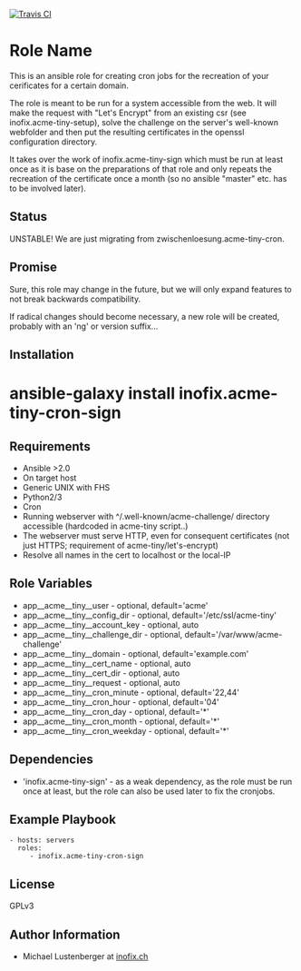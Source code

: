 [![Travis CI](https://img.shields.io/travis/inofix/ansible-acme-tiny-cron-sign.svg?style=flat)](http://travis-ci.org/inofix/ansible-acme-tiny-cron-sign)

Role Name
=========

This is an ansible role for creating cron jobs for the recreation of your cerificates for a certain domain.

The role is meant to be run for a system accessible from the web. It will make the request with "Let's Encrypt" from an existing csr (see inofix.acme-tiny-setup), solve the challenge on the server's well-known webfolder and then put the resulting certificates in the openssl configuration directory.

It takes over the work of inofix.acme-tiny-sign which must be run at least once as it is base on the preparations of that role and only repeats the recreation of the certificate once a month (so no ansible "master" etc. has to be involved later).


Status
------

UNSTABLE! We are just migrating from zwischenloesung.acme-tiny-cron.


Promise
-------

Sure, this role may change in the future, but we will only expand features to not break backwards compatibility.

If radical changes should become necessary, a new role will be created, probably with an 'ng' or version suffix...

Installation
------------

 # ansible-galaxy install inofix.acme-tiny-cron-sign

Requirements
------------

* Ansible >2.0
* On target host
 * Generic UNIX with FHS
 * Python2/3
 * Cron
 * Running webserver with ^/.well-known/acme-challenge/ directory accessible (hardcoded in acme-tiny script..)
 * The webserver must serve HTTP, even for consequent certificates (not just HTTPS; requirement of acme-tiny/let's-encrypt)
 * Resolve all names in the cert to localhost or the local-IP

Role Variables
--------------

* app\_\_acme\_\_tiny\_\_user - optional, default='acme'
* app\_\_acme\_\_tiny\_\_config\_dir - optional, default='/etc/ssl/acme-tiny'
* app\_\_acme\_\_tiny\_\_account\_key - optional, auto
* app\_\_acme\_\_tiny\_\_challenge\_dir - optional, default='/var/www/acme-challenge'
* app\_\_acme\_\_tiny\_\_domain - optional, default='example.com'
* app\_\_acme\_\_tiny\_\_cert\_name - optional, auto
* app\_\_acme\_\_tiny\_\_cert\_dir - optional, auto
* app\_\_acme\_\_tiny\_\_request - optional, auto
* app\_\_acme\_\_tiny\_\_cron\_minute - optional, default='22,44'
* app\_\_acme\_\_tiny\_\_cron\_hour - optional, default='04'
* app\_\_acme\_\_tiny\_\_cron\_day - optional, default='\*'
* app\_\_acme\_\_tiny\_\_cron\_month - optional, default='\*'
* app\_\_acme\_\_tiny\_\_cron\_weekday - optional, default='\*'

Dependencies
------------

* 'inofix.acme-tiny-sign' - as a weak dependency, as the role must be run once at least, but the role can also be used later to fix the cronjobs.

Example Playbook
----------------

    - hosts: servers
      roles:
         - inofix.acme-tiny-cron-sign

License
-------

GPLv3

Author Information
------------------

* Michael Lustenberger at [inofix.ch](http://www.inofix.ch)

